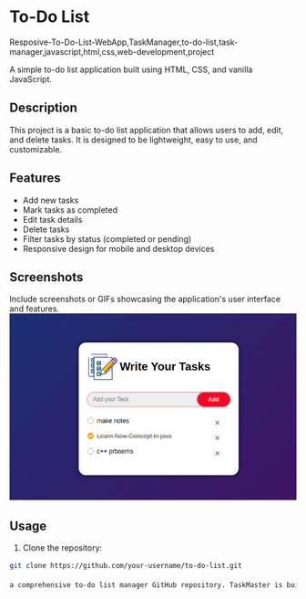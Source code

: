 
# To-Do List
Resposive-To-Do-List-WebApp,TaskManager,to-do-list,task-manager,javascript,html,css,web-development,project

A simple to-do list application built using HTML, CSS, and vanilla JavaScript.

## Description

This project is a basic to-do list application that allows users to add, edit, and delete tasks. It is designed to be lightweight, easy to use, and customizable.

## Features

- Add new tasks
- Mark tasks as completed
- Edit task details
- Delete tasks
- Filter tasks by status (completed or pending)
- Responsive design for mobile and desktop devices

## Screenshots

Include screenshots or GIFs showcasing the application's user interface and features.
![ Screenshot of To-Do-List-Webapp ](screenshot.png)


## Usage

1. Clone the repository:

```bash
git clone https://github.com/your-username/to-do-list.git

a comprehensive to-do list manager GitHub repository. TaskMaster is built using JavaScript, HTML, and CSS, making it an ideal project for web development enthusiasts. As a powerful task tracker and organizer, TaskMaster empowers users to efficiently manage their daily tasks and projects. With its user-friendly interface and robust features, TaskMaster simplifies task management by allowing users to add, edit, and delete tasks effortlessly. Whether you're a beginner or an experienced developer, TaskMaster serves as an excellent project to explore web development concepts while building a practical task app. Experience the convenience and organization provided by TaskMaster - your go-to solution for effective task management.
